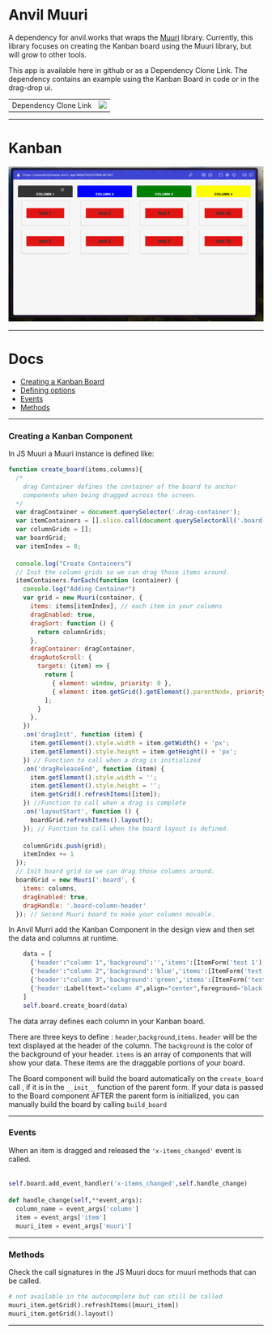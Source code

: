 # Anvil Muuri
A dependency for anvil.works that wraps the [Muuri](https://github.com/haltu/muuri) library. Currently, this library focuses on creating the Kanban board using the Muuri library, but will grow to other tools.

This app is available here in github or as a Dependency Clone Link. The dependency contains an example using the Kanban Board in code or in the drag-drop ui.

|||
|---|---|
| Dependency Clone Link | [<img src="https://anvil.works/img/forum/copy-app.png" height='40px'>](https://anvil.works/build#clone:AZEAIDUT6YHZWZ2D=4VTJAN6ZGB7KAPSDZCK4YLOF) |

---
# Kanban

![Alt text](kabaan.gif)

---
# Docs

- [Creating a Kanban Board](#creating-a-kanban-component)
- [Defining options](#defining-options)
- [Events](#events)
- [Methods](#methods)


---
### Creating a Kanban Component

In JS Muuri a Muuri instance is defined like:
```js
function create_board(items,columns){
  /*
    drag Container defines the container of the board to anchor 
    components when being dragged across the screen.
  */
  var dragContainer = document.querySelector('.drag-container');
  var itemContainers = [].slice.call(document.querySelectorAll('.board-column-content')); // Each Column of your board.
  var columnGrids = [];
  var boardGrid;
  var itemIndex = 0;
  
  console.log("Create Containers")
  // Init the column grids so we can drag those items around.
  itemContainers.forEach(function (container) {
    console.log("Adding Container")
    var grid = new Muuri(container, {
      items: items[itemIndex], // each item in your columns
      dragEnabled: true,
      dragSort: function () {
        return columnGrids;
      },
      dragContainer: dragContainer,
      dragAutoScroll: {
        targets: (item) => {
          return [
            { element: window, priority: 0 },
            { element: item.getGrid().getElement().parentNode, priority: 1 },
          ];
        }
      },
    })
    .on('dragInit', function (item) {
      item.getElement().style.width = item.getWidth() + 'px';
      item.getElement().style.height = item.getHeight() + 'px';
    }) // Function to call when a drag is initialized
    .on('dragReleaseEnd', function (item) {
      item.getElement().style.width = '';
      item.getElement().style.height = '';
      item.getGrid().refreshItems([item]);
    }) //Function to call when a drag is complete
    .on('layoutStart', function () {
      boardGrid.refreshItems().layout();
    }); // Function to call when the board layout is defined.
    
    columnGrids.push(grid);
    itemIndex += 1
  });
  // Init board grid so we can drag those columns around.
  boardGrid = new Muuri('.board', {
    items: columns,
    dragEnabled: true,
    dragHandle: '.board-column-header'
  }); // Second Muuri board to make your columns movable.
```
In Anvil Murri add the Kanban Component in the design view and then set the data and columns at runtime.

```python
    data = [
      {'header':"column 1",'background':'','items':[ItemForm('test 1'),ItemForm('test 2')]},
      {'header':"column 2",'background':'blue','items':[ItemForm('test 3'),ItemForm('test 6')]},
      {'header':"column 3",'background':'green','items':[ItemForm('test 4'),ItemForm('test 5')]},
      {'header':Label(text="column 4",align="center",foreground='black'),'background':'yellow','items':[ItemForm('test 42'),ItemForm('test 10')]}
    ]
    self.board.create_board(data)
```
The data array defines each column in your Kanban board.

There are three keys to define : ```header```,```background```,```items```. ```header``` will be the text displayed at the header of the column. The ```background``` is the color of the background of your header. ```items``` is an array of components that will show your data. These items are the draggable portions of your board.

The Board component will build the board automatically on the ```create_board``` call , if it is in the ```__init__``` function of the parent form. If your data is passed to the Board component AFTER the parent form is initialized, you can manually build the board by calling ```build_board```

---

### Events

When an item is dragged and released the ```'x-items_changed'``` event is called. 

```python

self.board.add_event_handler('x-items_changed',self.handle_change)

def handle_change(self,**event_args):
  column_name = event_args['column']
  item = event_args['item']
  muuri_item = event_args['muuri']

```

---

### Methods

Check the call signatures in the JS Muuri docs for muuri methods that can be called.


```python
# not available in the autocomplete but can still be called
muuri_item.getGrid().refreshItems([muuri_item])
muuri_item.getGrid().layout()
```
---

